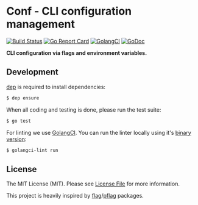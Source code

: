 # Conf - CLI configuration management

[![Build Status](https://travis-ci.com/goph/conf.svg?branch=master)](https://travis-ci.com/goph/conf)
[![Go Report Card](https://goreportcard.com/badge/github.com/goph/conf?style=flat-square)](https://goreportcard.com/report/github.com/goph/conf)
[![GolangCI](https://golangci.com/badges/github.com/goph/conf.svg)](https://golangci.com)
[![GoDoc](http://img.shields.io/badge/godoc-reference-5272B4.svg?style=flat-square)](https://godoc.org/github.com/goph/conf)

**CLI configuration via flags and environment variables.**


## Development

[dep](https://golang.github.io/dep/) is required to install dependencies:

```bash
$ dep ensure
```

When all coding and testing is done, please run the test suite:

``` bash
$ go test
```

For linting we use [GolangCI](https://golangci.com/).
You can run the linter locally using it's [binary version](https://github.com/golangci/golangci-lint#ci-installation):

```bash
$ golangci-lint run
```


## License

The MIT License (MIT). Please see [License File](LICENSE) for more information.

This project is heavily inspired by [flag](https://golang.org/pkg/flag)/[pflag](https://github.com/spf13/pflag) packages.
